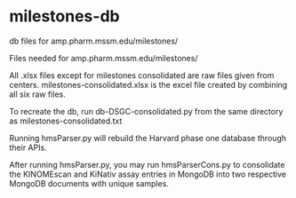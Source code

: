# milestones-db
db files for amp.pharm.mssm.edu/milestones/

Files needed for amp.pharm.mssm.edu/milestones/

All .xlsx files except for milestones consolidated are raw files given from centers.
milestones-consolidated.xlsx is the excel file created by combining all six raw files.

To recreate the db, run db-DSGC-consolidated.py from the same directory as milestones-consolidated.txt

Running hmsParser.py will rebuild the Harvard phase one database through their APIs.

After running hmsParser.py, you may run hmsParserCons.py to consolidate the KINOMEscan and KiNativ assay entries in MongoDB into two respective MongoDB documents with unique samples.
